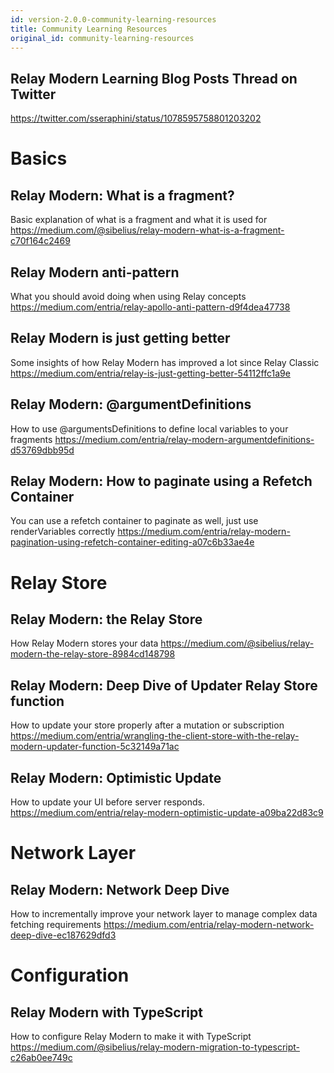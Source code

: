```yaml
---
id: version-2.0.0-community-learning-resources
title: Community Learning Resources
original_id: community-learning-resources
---
```


## Relay Modern Learning Blog Posts Thread on Twitter
https://twitter.com/sseraphini/status/1078595758801203202

# Basics

## Relay Modern: What is a fragment?

Basic explanation of what is a fragment and what it is used for
https://medium.com/@sibelius/relay-modern-what-is-a-fragment-c70f164c2469

## Relay Modern anti-pattern

What you should avoid doing when using Relay concepts
https://medium.com/entria/relay-apollo-anti-pattern-d9f4dea47738

## Relay Modern is just getting better

Some insights of how Relay Modern has improved a lot since Relay Classic
https://medium.com/entria/relay-is-just-getting-better-54112ffc1a9e

## Relay Modern: @argumentDefinitions

How to use @argumentsDefinitions to define local variables to your fragments
https://medium.com/entria/relay-modern-argumentdefinitions-d53769dbb95d

## Relay Modern: How to paginate using a Refetch Container

You can use a refetch container to paginate as well, just use renderVariables correctly
https://medium.com/entria/relay-modern-pagination-using-refetch-container-editing-a07c6b33ae4e

# Relay Store

## Relay Modern: the Relay Store

How Relay Modern stores your data
https://medium.com/@sibelius/relay-modern-the-relay-store-8984cd148798

## Relay Modern: Deep Dive of Updater Relay Store function

How to update your store properly after a mutation or subscription
https://medium.com/entria/wrangling-the-client-store-with-the-relay-modern-updater-function-5c32149a71ac

## Relay Modern: Optimistic Update

How to update your UI before server responds.
https://medium.com/entria/relay-modern-optimistic-update-a09ba22d83c9

# Network Layer

## Relay Modern: Network Deep Dive

How to incrementally improve your network layer to manage complex data fetching requirements
https://medium.com/entria/relay-modern-network-deep-dive-ec187629dfd3

# Configuration

## Relay Modern with TypeScript

How to configure Relay Modern to make it with TypeScript
https://medium.com/@sibelius/relay-modern-migration-to-typescript-c26ab0ee749c
